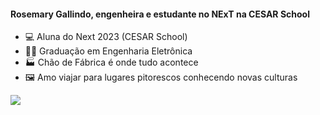 


<h4>
Rosemary Gallindo, engenheira e estudante no NExT na CESAR School  
</h4>

- 💻 Aluna do Next 2023 (CESAR School)
- 🧑‍🎓 Graduação em Engenharia Eletrônica
- 🏭 Chão de Fábrica é onde tudo acontece
- 🖼️ Amo viajar para lugares pitorescos conhecendo novas culturas




  
<p align="left">
  <a href="https://www.linkedin.com/in/rosegallindo" alt="Linkedin" target="_blank">
  <img src="https://img.shields.io/badge/-Linkedin-1C1C1C?style=for-the-badge&logo=Linkedin&logoColor=0061C3&link=https://www.linkedin.com/in/rosegallindo" /></a>
</p>
